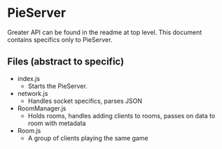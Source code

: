 # PieServer

Greater API can be found in the readme at top level. This document contains specifics only to PieServer.

## Files (abstract to specific)

- index.js
  - Starts the PieServer.
- network.js
  - Handles socket specifics, parses JSON
- RoomManager.js
  - Holds rooms, handles adding clients to rooms, passes on data to room with metadata
- Room.js
  - A group of clients playing the same game
